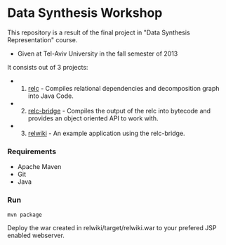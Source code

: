 Data Synthesis Workshop
=======================

This repository is a result of the final project in "Data Synthesis Representation" course.

- Given at Tel-Aviv University in the fall semester of 2013

It consists out of 3 projects:

* 1. [relc](relc) - Compiles relational dependencies and decomposition graph into Java Code.
* 2. [relc-bridge](relc-bridge) - Compiles the output of the relc into bytecode and provides an object oriented API to work with.
* 3. [relwiki](relwiki) - An example application using the relc-bridge.

### Requirements ###
- Apache Maven
- Git
- Java

### Run ###

	mvn package
	
Deploy the war created in relwiki/target/relwiki.war to your prefered JSP enabled webserver.





